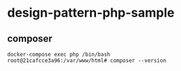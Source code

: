# design-pattern-php-sample

## composer

```
docker-compose exec php /bin/bash
root@21cafcce3a96:/var/www/html# composer --version
```
